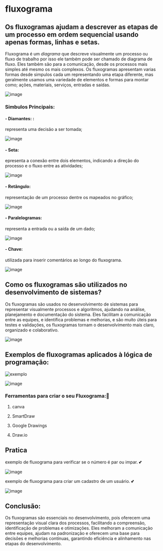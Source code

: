 # fluxograma
## Os fluxogramas ajudam a descrever as etapas de um processo em ordem sequencial usando apenas formas, linhas e setas.
Fluxograma é um *diagrama* que descreve visualmente um processo ou fluxo de trabalho por isso ele também pode ser chamado de diagrama de fluxo. Eles também são para a comunicação, desde os processos mais simples até mesmo os mais complexos. 
Os fluxogramas apresentam varias formas desde simpulos cada um representando uma etapa diferente, mas geralmente usamos uma variedade de elementos e formas para montar como; ações, materiais, serviços, entradas e saídas.

![image](https://github.com/user-attachments/assets/17cad80d-af75-4894-af32-a41e881dad24)

### Simbulos Principais:

#### - Diamantes: : 
representa uma decisão a ser tomada;

![image](https://github.com/user-attachments/assets/68bccc53-ac33-4cc6-8178-00302da9a29b)


#### - Seta:
epresenta a conexão entre dois elementos, indicando a direção do processo e o fluxo entre as atividades;

![image](https://github.com/user-attachments/assets/0277dcd4-c7be-4f62-8479-9f1f15a601b6)


 #### -  Retângulo: 
 representação de um processo dentre os mapeados no gráfico;

 ![image](https://github.com/user-attachments/assets/46d520b2-ee41-4f4e-8d79-a6599190ca17)


#### -   Paralelogramas:  
representa a entrada ou a saída de um dado;

![image](https://github.com/user-attachments/assets/b310ebfa-e159-43d1-8c13-1d6ae5d6d9a4)


#### -    Chave:
 utilizada para inserir comentários ao longo do fluxograma.

 ![image](https://github.com/user-attachments/assets/ab53c15e-23ad-4edb-84f1-68cbde7c049d)


## Como os fluxogramas são utilizados no desenvolvimento de sistemas?

Os fluxogramas são usados no desenvolvimento de sistemas para representar visualmente processos e algoritmos, ajudando na análise, planejamento e documentação do sistema. Eles facilitam a comunicação entre as equipes, e identifica problemas e melhorias, e são muito úteis para testes e validações, os fluxogramas tornam o desenvolvimento mais claro, organizado e colaborativo.


![image](https://github.com/user-attachments/assets/ae6c8c3a-5b28-4c15-8506-cf61d53cd694)

## Exemplos de fluxogramas aplicados à lógica de programação:

![exemplo](https://www.bosontreinamentos.com.br/wp-content/uploads/2013/06/fluxograma-exercicio-vetores-logica-1024x642.png)

![image](https://github.com/user-attachments/assets/acb04750-b5ff-458b-8904-b389f54e4a0b)

### Ferramentas para criar o seu Fluxograma:🍪


1. canva

2. SmartDraw

3. Google Drawings

4. Draw.io

## Pratica

exemplo de fluxograma para verificar se o número é par ou impar. 💕

![image](https://github.com/user-attachments/assets/85f4101b-778d-40a7-b774-928ecd18cb3e)

exemplo de fluxograma para criar um cadastro de um usuário. 💕

![image](https://github.com/user-attachments/assets/3fa7e07a-b10d-425f-8503-90f2ce1cc5cb)

## Conclusão: 

Os fluxogramas são essenciais no desenvolvimento, pois oferecem uma representação visual clara dos processos, facilitando a compreensão, identificação de problemas e otimizações. Eles melhoram a comunicação entre equipes, ajudam na padronização e oferecem uma base para decisões e melhorias contínuas, garantindo eficiência e alinhamento nas etapas do desenvolvimento.
